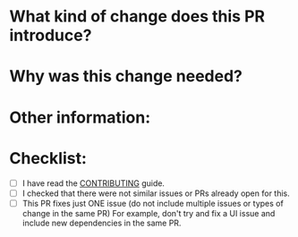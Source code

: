 # What kind of change does this PR introduce?
<!--eg: Bug fix, feature, docs update, ...-->

# Why was this change needed?
<!--Please link to related issues when possible, and explain WHY you changed things, not WHAT you changed.-->

# Other information:
<!--eg: Did you discuss this change with anybody before working on it (not required, but can be a good idea for bigger changes). Any plans for the future, etc?-->

# Checklist:
<!-- Please follow this checklist and put an x in each of the boxes, like this: [x]. to indicate you have followed the checklist-->
- [ ] I have read the [CONTRIBUTING](https://github.com/gitroomhq/postiz-app/blob/main/CONTRIBUTING.md) guide.
- [ ] I checked that there were not similar issues or PRs already open for this.
- [ ] This PR fixes just ONE issue (do not include multiple issues or types of change in the same PR) For example, don't try and fix a UI issue and include new dependencies in the same PR.
